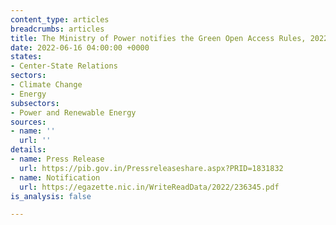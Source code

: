 ```yaml
---
content_type: articles
breadcrumbs: articles
title: The Ministry of Power notifies the Green Open Access Rules, 2022
date: 2022-06-16 04:00:00 +0000
states:
- Center-State Relations
sectors:
- Climate Change
- Energy
subsectors:
- Power and Renewable Energy
sources:
- name: ''
  url: ''
details:
- name: Press Release
  url: https://pib.gov.in/Pressreleaseshare.aspx?PRID=1831832
- name: Notification
  url: https://egazette.nic.in/WriteReadData/2022/236345.pdf
is_analysis: false

---
```

